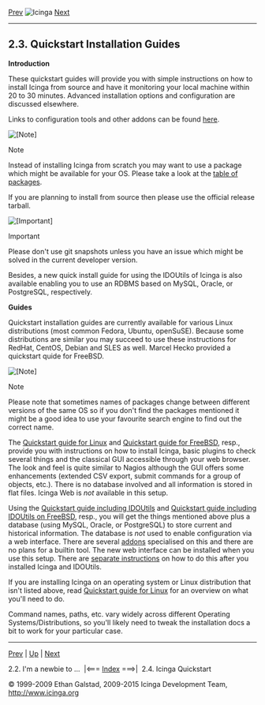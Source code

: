 [Prev](newbie.md) ![Icinga](../images/logofullsize.png "Icinga") [Next](quickstart-icinga.md)

* * * * *

2.3. Quickstart Installation Guides
-----------------------------------

**Introduction**

These quickstart guides will provide you with simple instructions on how
to install Icinga from source and have it monitoring your local machine
within 20 to 30 minutes. Advanced installation options and configuration
are discussed elsewhere.

Links to configuration tools and other addons can be found
[here](addons.md "10.1. Icinga Addons").

![[Note]](../images/note.png)

Note

Instead of installing Icinga from scratch you may want to use a package
which might be available for your OS. Please take a look at the [table
of packages](https://www.icinga.org/download/packages).

If you are planning to install from source then please use the official
release tarball.

![[Important]](../images/important.png)

Important

Please don't use git snapshots unless you have an issue which might be
solved in the current developer version.

Besides, a new quick install guide for using the IDOUtils of Icinga is
also available enabling you to use an RDBMS based on MySQL, Oracle, or
PostgreSQL, respectively.

**Guides**

Quickstart installation guides are currently available for various Linux
distributions (most common Fedora, Ubuntu, openSuSE). Because some
distributions are similar you may succeed to use these instructions for
RedHat, CentOS, Debian and SLES as well. Marcel Hecko provided a
quickstart quide for FreeBSD.

![[Note]](../images/note.png)

Note

Please note that sometimes names of packages change between different
versions of the same OS so if you don't find the packages mentioned it
might be a good idea to use your favourite search engine to find out the
correct name.

The [Quickstart guide for
Linux](quickstart-icinga.md "2.4. Icinga Quickstart") and [Quickstart
guide for
FreeBSD](quickstart-icinga-freebsd.md "2.5. Icinga Quickstart FreeBSD"),
resp., provide you with instructions on how to install Icinga, basic
plugins to check several things and the classical GUI accessible through
your web browser. The look and feel is quite similar to Nagios although
the GUI offers some enhancements (extended CSV export, submit commands
for a group of objects, etc.). There is no database involved and all
information is stored in flat files. Icinga Web is *not* available in
this setup.

Using the [Quickstart guide including
IDOUtils](quickstart-idoutils.md "2.6. Icinga with IDOUtils Quickstart")
and [Quickstart guide including IDOUtils on
FreeBSD](quickstart-idoutils-freebsd.md "2.7. Icinga and IDOUtils Quickstart on FreeBSD"),
resp., you will get the things mentioned above plus a database (using
MySQL, Oracle, or PostgreSQL) to store current and historical
information. The database is *not* used to enable configuration via a
web interface. There are several
[addons](addons.md "10.1. Icinga Addons") specialised on this and
there are no plans for a builtin tool. The new web interface can be
installed when you use this setup. There are [separate
instructions](icinga-web-scratch.md "6.5. Installation of the Icinga Web Frontend")
on how to do this after you installed Icinga and IDOUtils.





If you are installing Icinga on an operating system or Linux
distribution that isn't listed above, read [Quickstart guide for
Linux](quickstart-icinga.md "2.4. Icinga Quickstart") for an overview
on what you'll need to do.

Command names, paths, etc. vary widely across different Operating
Systems/Distributions, so you'll likely need to tweak the installation
docs a bit to work for your particular case.

* * * * *

[Prev](newbie.md) | [Up](ch02.md) | [Next](quickstart-icinga.md)

2.2. I'm a newbie to ...  |<=== [Index](index.md) ===>|  2.4. Icinga Quickstart

© 1999-2009 Ethan Galstad, 2009-2015 Icinga Development Team,
http://www.icinga.org
